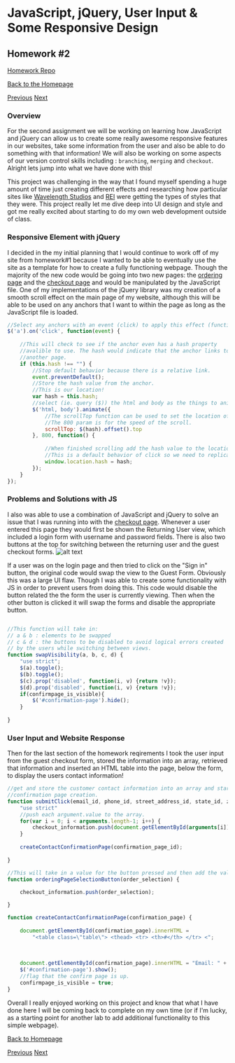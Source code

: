 # JavaScript, jQuery, User Input & Some Responsive Design
## Homework #2
[Homework Repo](https://github.com/sonicScape211/sonicScape211.github.io/tree/master/460hw/hw2)

[Back to the Homepage](../../)

[Previous](../hw1)
[Next](../hw3)

### Overview
For the second assignment we will be working on learning how JavaScript and jQuery can allow us to create some really awesome responsive features in our websites, take some information from the user and also be able to do something with that information! We will also be working on some aspects of our version control skills including : `branching`, `merging` and `checkout`. Alright lets jump into what we have done with this!

This project was challenging in the way that I found myself spending a huge amount of time just creating different effects and researching how particular sites like [Wavelength Studios](http://www.wavelengthstudio.com) and [REI](https://www.rei.com/) were getting the types of styles that they were. This project really let me dive deep into UI design and style and got me really excited about starting to do my own web development outside of class.

### Responsive Element with jQuery

I decided in the my initial planning that I would continue to work off of my site from homework#1 because I wanted to be able to eventually use the site as a template for how to create a fully functioning webpage. Though the majority of the new code would be going into two new pages: the [ordering page](https://sonicscape211.github.io/460hw/hw2/small-business-ordering-page.html) and the [checkout page](https://sonicscape211.github.io/460hw/hw2/checkout-page.html) and would be manipulated by the JavaScript file. One of my implementations of the jQuery library was my creation of a smooth scroll effect on the main page of my website, although this will be able to be used on any anchors that I want to within the page as long as the JavaScript file is loaded. 
```javascript 
//Select any anchors with an event (click) to apply this effect (function) to.
$('a').on('click', function(event) {
    
    //This will check to see if the anchor even has a hash property
    //avalible to use. The hash would indicate that the anchor links to
    //another page.
    if (this.hash !== "") {
        //Stop default behavior because there is a relative link.
        event.preventDefault();
        //Store the hash value from the anchor.
        //This is our location!
        var hash = this.hash;
        //select (ie. query ($)) the html and body as the things to animate.
        $('html, body').animate({
            //The scrollTop function can be used to set the location of the scroll bar.
            //The 800 param is for the speed of the scroll. 
            scrollTop: $(hash).offset().top
        }, 800, function() {
            
            //When finished scrolling add the hash value to the location.
            //This is a default behavior of click so we need to replicate it.
            window.location.hash = hash;
        });
    }
});
```

### Problems and Solutions with JS
I also was able to use a combination of JavaScript and jQuery to solve an issue that I was running into with the [checkout page](https://sonicscape211.github.io/460hw/hw2/checkout-page.html). Whenever a user entered this page they would first be shown the Returning User view, which included a login form with username and password fields. There is also two buttons at the top for switching between the returning user and the guest checkout forms. 
![alt text][checkout-page]

If a user was on the login page and then tried to click on the "Sign in" button, the original code would swap the view to the Guest Form. Obviously this was a large UI flaw. Though I was able to create some functionality with JS in order to prevent users from doing this. This code would disable the button related the the form the user is currently viewing. Then when the other button is clicked it will swap the forms and disable the appropriate button.
```javascript

//This function will take in:
// a & b : elements to be swapped
// c & d : the buttons to be disabled to avoid logical errors created
// by the users while switching between views.
function swapVisibility(a, b, c, d) {
    "use strict";
    $(a).toggle();
    $(b).toggle();
    $(c).prop('disabled', function(i, v) {return !v});
    $(d).prop('disabled', function(i, v) {return !v});
    if(confirmpage_is_visible){
        $('#confirmation-page').hide();
    }
    
}
```
### User Input and Website Response
Then for the last section of the homework reqirements I took the user input from the guest checkout form, stored the information into an array, retrieved that information and inserted an HTML table into the page, below the form, to display the users contact information!

```javascript
//get and store the customer contact information into an array and start the 
//confirmation page creation.
function submitClick(email_id, phone_id, street_address_id, state_id, zip_id, confirmation_page_id) {
    "use strict"
    //push each argument.value to the array.
    for(var i = 0; i < arguments.length-1; i++) {
        checkout_information.push(document.getElementById(arguments[i]).value);
    }
    
    createContactConfirmationPage(confirmation_page_id);
    
}

//This will take in a value for the button pressed and then add the value to the checkout_information array.
function orderingPageSelectionButton(order_selection) {
    
    checkout_information.push(order_selection);

}

function createContactConfirmationPage(confirmation_page) {
    
    document.getElementById(confirmation_page).innerHTML = 
        "<table class=\"table\"> <thead> <tr> <th>#</th> </tr> <";
    
    
    
    document.getElementById(confirmation_page).innerHTML = "Email: " + checkout_information[0] + "<br>" + "Phone Number: " + checkout_information[1] + "<br>" + "Street Address: " + checkout_information[2] + "<br>" + "State: " + checkout_information[3] + "<br>" + "Zipcode: " + checkout_information[4];
    $('#confirmation-page').show();
    //flag that the confirm page is up.
    confirmpage_is_visible = true;
}
```

Overall I really enjoyed working on this project and know that what I have done here I will be coming back to complete on my own time (or if I'm lucky, as a starting point for another lab to add additional functionality to this simple webpage).

[Back to Homepage](../..)

[Previous](../hw1) [Next](../hw3)

[checkout-page]: /LabScreenShots/checkoutpage.PNG "This photo"
